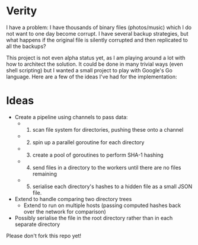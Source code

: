 Verity
========

I have a problem: I have thousands of binary files (photos/music) which I do not want to one day become corrupt. I have several backup strategies, but what happens if the original file is silently corrupted and then replicated to all the backups?

This project is not even alpha status yet, as I am playing around a lot with how to architect the solution.
It could be done in many trivial ways (even shell scripting) but I wanted a small project to play with Google's Go language. Here are a few of the ideas I've had for the implementation:

Ideas
=====
- Create a pipeline using channels to pass data:
  - 1. scan file system for directories, pushing these onto a channel
  - 2. spin up a parallel goroutine for each directory
  - 3. create a pool of goroutines to perform SHA-1 hashing
  - 4. send files in a directory to the workers until there are no files remaining
  - 5. serialise each directory's hashes to a hidden file as a small JSON file.
- Extend to handle comparing two directory trees
  - Extend to run on multiple hosts (passing computed hashes back over the network for comparison)
- Possibly serialise the file in the root directory rather than in each separate directory



Please don't fork this repo yet!

